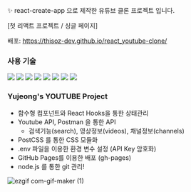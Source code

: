 ✨ react-create-app 으로 제작한 유튜브 클론 프로젝트 입니다.


[첫 리액트 프로젝트 / 싱글 페이지]

배포: https://thisoz-dev.github.io/react_youtube-clone/



### 사용 기술
<img src="https://img.shields.io/badge/React-61DAFB?style=flat-square&logo=React&logoColor=black"/> <img src="https://img.shields.io/badge/JavaScript-F7DF1E?style=flat-square&logo=JavaScript&logoColor=black"/> <img src="https://img.shields.io/badge/HTML5-E34F26?style=flat-square&logo=HTML5&logoColor=white"/> <img src="https://img.shields.io/badge/CSS3-1572B6?style=flat-square&logo=CSS3&logoColor=white"/> <img src="https://img.shields.io/badge/PostCSS-DD3A0A?style=flat-square&logo=PostCSS&logoColor=white"/> <img src="https://img.shields.io/badge/NodeJS-339933?style=flat-square&logo=Node.js&logoColor=white"/> <img src="https://img.shields.io/badge/FontAwesome-339AF0?style=flat-square&logo=FontAwesome&logoColor=white"/> <img src="https://img.shields.io/badge/Postman-FF6C37?style=flat-square&logo=Postman&logoColor=white"/> 



### Yujeong's YOUTUBE Project
- 함수형 컴포넌트와 React Hooks을 통한 상태관리
- Youtube API, Postman 을 통한 API 
  * 검색기능(search), 영상정보(videos), 채널정보(channels)
- PostCSS 를 통한 CSS 모듈화
- .env 파일을 이용한 환경 변수 설정 (API Key 암호화)
- GitHub Pages를 이용한 배포 (gh-pages)
- node.js 를 통한 git 관리!





![ezgif com-gif-maker (1)](https://user-images.githubusercontent.com/85509993/124476796-3e24a800-ddde-11eb-837f-767b000a3203.gif)
